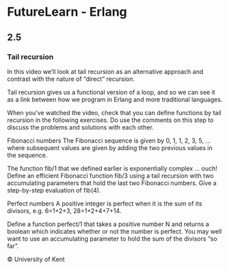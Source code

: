 # FutureLearn - Erlang

## 2.5

### Tail recursion

In this video we’ll look at tail recursion as an alternative approach and contrast with the nature of “direct” recursion.

Tail recursion gives us a functional version of a loop, and so we can see it as a link between how we program in Erlang and more traditional languages.

When you’ve watched the video, check that you can define functions by tail recursion in the following exercises. Do use the comments on this step to discuss the problems and solutions with each other.

Fibonacci numbers
The Fibonacci sequence is given by 0, 1, 1, 2, 3, 5, … where subsequent values are given by adding the two previous values in the sequence.

The function fib/1 that we defined earlier is exponentially complex … ouch! Define an efficient Fibonacci function fib/3 using a tail recursion with two accumulating parameters that hold the last two Fibonacci numbers. Give a step-by-step evaluation of fib(4).

Perfect numbers
A positive integer is perfect when it is the sum of its divisors, e.g. 6=1+2+3, 28=1+2+4+7+14.

Define a function perfect/1 that takes a positive number N and returns a boolean which indicates whether or not the number is perfect. You may well want to use an accumulating parameter to hold the sum of the divisors “so far”.

© University of Kent
